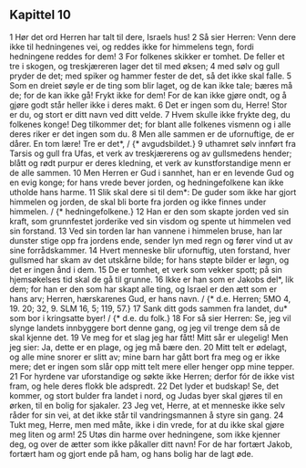 ## Kapittel 10

1 Hør det ord Herren har talt til dere, Israels hus!
2 Så sier Herren: Venn dere ikke til hedningenes vei, og reddes ikke for himmelens tegn, fordi hedningene reddes for dem!
3 For folkenes skikker er tomhet. De feller et tre i skogen, og treskjæreren lager det til med øksen;
4 med sølv og gull pryder de det; med spiker og hammer fester de det, så det ikke skal falle.
5 Som en dreiet søyle er de ting som blir laget, og de kan ikke tale; bæres må de; for de kan ikke gå! Frykt ikke for dem! For de kan ikke gjøre ondt, og å gjøre godt står heller ikke i deres makt.
6 Det er ingen som du, Herre! Stor er du, og stort er ditt navn ved ditt velde.
7 Hvem skulle ikke frykte deg, du folkenes konge! Deg tilkommer det; for blant alle folkenes vismenn og i alle deres riker er det ingen som du.
8 Men alle sammen er de ufornuftige, de er dårer. En tom lære! Tre er det*, / {* avgudsbildet.}
9 uthamret sølv innført fra Tarsis og gull fra Ufas, et verk av treskjærerens og av gullsmedens hender; blått og rødt purpur er deres kledning, et verk av kunstforstandige menn er de alle sammen.
10 Men Herren er Gud i sannhet, han er en levende Gud og en evig konge; for hans vrede bever jorden, og hedningefolkene kan ikke utholde hans harme.
11 Slik skal dere si til dem*: De guder som ikke har gjort himmelen og jorden, de skal bli borte fra jorden og ikke finnes under himmelen. / {* hedningefolkene.}
12 Han er den som skapte jorden ved sin kraft, som grunnfestet jorderike ved sin visdom og spente ut himmelen ved sin forstand.
13 Ved sin torden lar han vannene i himmelen bruse, han lar dunster stige opp fra jordens ende, sender lyn med regn og fører vind ut av sine forrådskammer.
14 Hvert menneske blir ufornuftig, uten forstand, hver gullsmed har skam av det utskårne bilde; for hans støpte bilder er løgn, og det er ingen ånd i dem.
15 De er tomhet, et verk som vekker spott; på sin hjemsøkelses tid skal de gå til grunne.
16 Ikke er han som er Jakobs del*, lik dem; for han er den som har skapt alle ting, og Israel er den ætt som er hans arv; Herren, hærskarenes Gud, er hans navn. / {* d.e. Herren; 5MO 4, 19. 20; 32, 9. SLM 16, 5; 119, 57.}
17 Sank ditt gods sammen fra landet, du* som bor i kringsatte byer! / {* d.e. du folk.}
18 For så sier Herren: Se, jeg vil slynge landets innbyggere bort denne gang, og jeg vil trenge dem så de skal kjenne det.
19 Ve meg for et slag jeg har fått! Mitt sår er ulegelig! Men jeg sier: Ja, dette er en plage, og jeg må bære den.
20 Mitt telt er ødelagt, og alle mine snorer er slitt av; mine barn har gått bort fra meg og er ikke mere; det er ingen som slår opp mitt telt mere eller henger opp mine tepper.
21 For hyrdene var uforstandige og søkte ikke Herren; derfor fór de ikke vist fram, og hele deres flokk ble adspredt.
22 Det lyder et budskap! Se, det kommer, og stort bulder fra landet i nord, og Judas byer skal gjøres til en ørken, til en bolig for sjakaler.
23 Jeg vet, Herre, at et menneske ikke selv råder for sin vei, at det ikke står til vandringsmannen å styre sin gang.
24 Tukt meg, Herre, men med måte, ikke i din vrede, for at du ikke skal gjøre meg liten og arm!
25 Utøs din harme over hedningene, som ikke kjenner deg, og over de ætter som ikke påkaller ditt navn! For de har fortært Jakob, fortært ham og gjort ende på ham, og hans bolig har de lagt øde.
